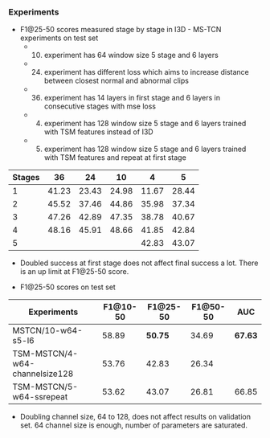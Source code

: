 ### Experiments

* F1@25-50 scores measured stage by stage in I3D - MS-TCN experiments on test set
    * 10. experiment has 64 window size 5 stage and 6 layers
    * 24. experiment has different loss which aims to increase distance between closest normal and abnormal clips
    * 36. experiment has 14 layers in first stage and 6 layers in consecutive stages with mse loss 
    * 4. experiment has 128 window size 5 stage and 6 layers trained with TSM features instead of I3D
    * 5. experiment has 128 window size 5 stage and 6 layers trained with TSM features and repeat at first stage

| Stages | 36    | 24    | 10    | 4     | 5     |
|--------|-------|-------|-------|-------|-------|
| 1      | 41.23 | 23.43 | 24.98 | 11.67 | 28.44 |
| 2      | 45.52 | 37.46 | 44.86 | 35.98 | 37.34 |
| 3      | 47.26 | 42.89 | 47.35 | 38.78 | 40.67 |
| 4      | 48.16 | 45.91 | 48.66 | 41.85 | 42.84 | 
| 5      |       |       |       | 42.83 | 43.07 |


* Doubled success at first stage does not affect final success a lot. There is an up limit at F1@25-50 score. 


* F1@25-50 scores on test set

| Experiments                    | F1@10-50 | F1@25-50  | F1@50-50 | AUC       |
|--------------------------------|----------|-----------|----------|-----------|
| MSTCN/10-w64-s5-l6             | 58.89    | **50.75** | 34.69    | **67.63** |
| TSM-MSTCN/4-w64-channelsize128 | 53.76    | 42.83     | 26.34    |           |
| TSM-MSTCN/5-w64-ssrepeat       | 53.62    | 43.07     | 26.81    | 66.85     |


* Doubling channel size, 64 to 128, does not affect results on validation set.
64 channel size is enough, number of parameters are saturated.
